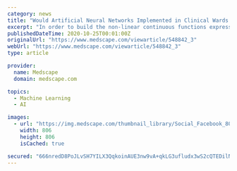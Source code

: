 ```yaml
---
category: news
title: "Would Artificial Neural Networks Implemented in Clinical Wards Help Nephrologists in Predicting Epoetin Responsiveness?"
excerpt: "In order to build the non-linear continuous functions expressing the interdependency between the collected data and the epoetin dose a series of artificial neural networks (ANNs) were built ..."
publishedDateTime: 2020-10-25T00:01:00Z
originalUrl: "https://www.medscape.com/viewarticle/548842_3"
webUrl: "https://www.medscape.com/viewarticle/548842_3"
type: article

provider:
  name: Medscape
  domain: medscape.com

topics:
  - Machine Learning
  - AI

images:
  - url: "https://img.medscape.com/thumbnail_library/Social_Facebook_806x806.jpg"
    width: 806
    height: 806
    isCached: true

secured: "666nredD8PoJLvSH7YILX3QqkoinAUE3nw9vA+qkLG3ufludx3wS2cQTEDilNokHEi0HoUTSQiSgTxhmOGxDROIv3AG9CW3V6go2of1S7KOoz/g7PYoaJK41KOrnNjQklFbTEZ4fSjKXUDGBLd8kl0OhMZkrw8wYJvWf66rc7mikRizSZ2Hv5iba43LIvYHnvw4ZYi6BDmSkgWqJsURSPjYS5sWJ8q917MoSJ0NN3CKsmLJi7DjU6XQfGO8NYBbZiPNpDRlOLuwrh4L8CcgEHBPH2jPpCcxtx1qd8+xPDNT/vyfSgmDho7GrDbrgs43Mvvx6NEovGju5d0rzI/ffnF1rCoXKralH5T6eksVivcA=;S3mImohliXA3nGtl2ZcGUg=="
---
```



